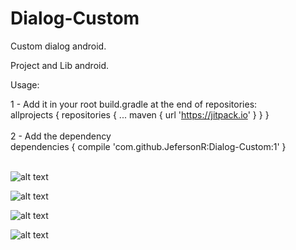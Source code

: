 # Dialog-Custom
Custom dialog android.

Project and Lib android.  

Usage:

1 - Add it in your root build.gradle at the end of repositories:
<br>allprojects {
		repositories {
			...
			maven { url 'https://jitpack.io' }
		}
	}
</br>
<br>2 - Add the dependency 
<br>
	dependencies {
		compile 'com.github.JefersonR:Dialog-Custom:1'
	}
 </br>
 </br>

![alt text](https://cloud.githubusercontent.com/assets/7682297/25589547/66a47526-2e83-11e7-814a-d52abeedab7a.png)

![alt text](https://cloud.githubusercontent.com/assets/7682297/25589546/66a3be7e-2e83-11e7-99b7-bacaa18dab1d.png)

![alt text](https://cloud.githubusercontent.com/assets/7682297/25589544/66a0f8c4-2e83-11e7-9102-2a4b5d3de1df.png)

![alt text](https://cloud.githubusercontent.com/assets/7682297/25589545/66a1b142-2e83-11e7-93b3-13c7fe042173.png)
